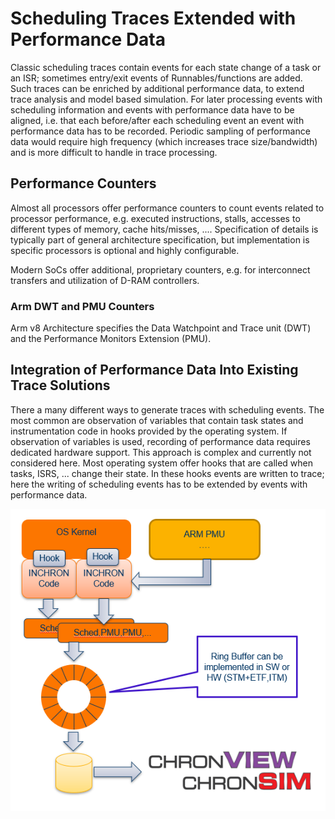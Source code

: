 # Scheduling Traces Extended with Performance Data

Classic scheduling traces contain events for each state change of a task or an ISR; sometimes entry/exit events of Runnables/functions are added.
Such traces can be enriched by additional performance data, to extend trace analysis and model based simulation. For later processing events with scheduling information and events with performance data have to be aligned, i.e. that each before/after each scheduling event an event with performance data has to be recorded. Periodic sampling of performance data would require high frequency (which increases trace size/bandwidth) and is more difficult to handle in trace processing.

## Performance Counters 
Almost all processors offer performance counters to count events related to processor performance, e.g. executed instructions, stalls, accesses to different types of memory, cache hits/misses, .... Specification of details is typically part of general architecture specification, but implementation is specific processors is optional and highly configurable.

Modern SoCs offer additional, proprietary counters, e.g. for interconnect transfers and utilization of D-RAM controllers.


### Arm DWT and PMU Counters
Arm v8 Architecture specifies the Data Watchpoint and Trace unit (DWT) and the Performance Monitors Extension (PMU).

## Integration of Performance Data Into Existing Trace Solutions
There a many different ways to generate traces with scheduling events. The most common are observation of variables that contain task states and instrumentation code in hooks provided by the operating system. If observation of variables is used, recording of performance data requires dedicated hardware support. This approach is complex and currently not considered here.
Most operating system offer hooks that are called when tasks, ISRS, ... change their state. In these hooks events are written to trace; here the writing of scheduling events has to be extended by events with performance data.


![Hooks and PMU](images/hooks_pmu.png)


